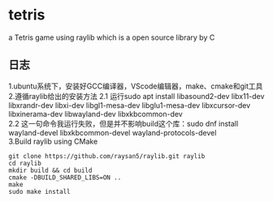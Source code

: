 # tetris
a Tetris game using raylib which is a open source library by C

## 日志  
1.ubuntu系统下，安装好GCC编译器，VScode编辑器，make、cmake和git工具
2.遵循raylib给出的安装方法
  2.1 运行sudo apt install libasound2-dev libx11-dev libxrandr-dev libxi-dev libgl1-mesa-dev libglu1-mesa-dev libxcursor-dev libxinerama-dev libwayland-dev libxkbcommon-dev  
  2.2 这一句命令我运行失败，但是并不影响build这个库：sudo dnf install wayland-devel libxkbcommon-devel wayland-protocols-devel  
3.Build raylib using CMake  
```
git clone https://github.com/raysan5/raylib.git raylib
cd raylib
mkdir build && cd build
cmake -DBUILD_SHARED_LIBS=ON ..
make
sudo make install
```

